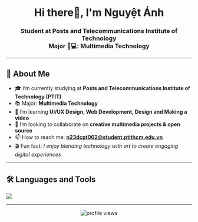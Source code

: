 <!-- Profile README -->

<h1 align="center">Hi there👋, I'm Nguyệt Ánh</h1>
<h3 align="center">Student at  Posts and Telecommunications Institute of Technology <br>
 Major 🎨💻: Multimedia Technology</h3>

---

## 🚀 About Me
- 🎓 I’m currently studying at **Posts and Telecommunications Institute of Technology (PTIT)**
- 📚 Major: **Multimedia Technology**
- 🌱 I’m learning **UI/UX Design, Web Development, Design and Making a video**
- 👯 I’m looking to collaborate on **creative multimedia projects & open source**
- 📫 How to reach me: **n23dcpt062@student.ptithcm.edu.vn**
- 🎬 Fun fact: *I enjoy blending technology with art to create engaging digital experiences*

---

## 🛠️ Languages and Tools
<p align="left">
  <img src="https://skillicons.dev/icons?i=html,css,java,mysql,git,github" />
</p>

---

<p align="center">
  <img src="https://komarev.com/ghpvc/?username=YOUR_USERNAME&label=Profile%20views&color=0e75b6&style=flat" alt="profile views" />
</p>
